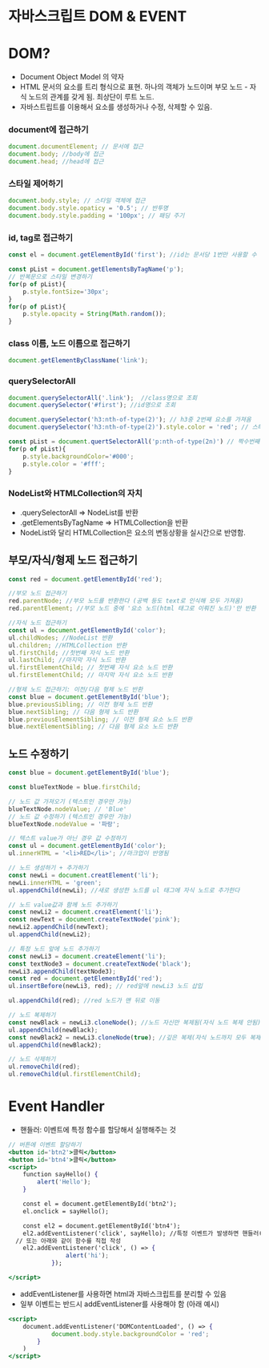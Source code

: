 # 자바스크립트 DOM & EVENT

# DOM?

- Document Object Model 의 약자
- HTML 문서의 요소를 트리 형식으로 표현. 하나의 객체가 노드이며 부모 노드 - 자식 노드의 관계를 갖게 됨. 최상단이 루트 노드.
- 자바스트립트를 이용해서 요소를 생성하거나 수정, 삭제할 수 있음.

### document에 접근하기

```jsx
document.documentElement; // 문서에 접근
document.body; //body에 접근
document.head; //head에 접근
```

### 스타일 제어하기

```jsx
document.body.style; // 스타일 객체에 접근
document.body.style.opaticy = '0.5'; // 반투명
document.body.style.padding = '100px'; // 패딩 주기
```

### id, tag로 접근하기

```jsx
const el = document.getElementById('first'); //id는 문서당 1번만 사용할 수 있음!!

const pList = document.getElementsByTagName('p');
// 반복문으로 스타일 변경하기
for(p of pList){
	p.style.fontSize='30px';
}
for(p of pList){
	p.style.opacity = String(Math.random());
}
```

### class 이름, 노드 이름으로 접근하기

```jsx
document.getElementByClassName('link');
```

### querySelectorAll

```jsx
document.querySelectorAll('.link');  //class명으로 조회
document.querySelector('#first'); //id명으로 조회

document.querySelector('h3:nth-of-type(2)'); // h3중 2번째 요소를 가져옴
document.querySelector('h3:nth-of-type(2)').style.color = 'red'; // 스타일 변경

const pList = document.quertSelectorAll('p:nth-of-type(2n)') // 짝수번째 p 태그들만 선택
for(p of pList){
	p.style.backgroundColor='#000';
	p.style.color = '#fff';
}
```

### NodeList와 HTMLCollection의 자치

- .querySelectorAll ⇒ NodeList를 반환
- .getElementsByTagName ⇒ HTMLCollection을 반환
- NodeList와 달리 HTMLCollection은 요소의 변동상황을 실시간으로 반영함.

## 부모/자식/형제 노드 접근하기

```jsx
const red = document.getElementById('red');

//부모 노드 접근하기
red.parentNode; //부모 노드를 반환한다 (공백 등도 text로 인식해 모두 가져옴)
red.parentElement; //부모 노드 중에 '요소 노드(html 태그로 이뤄진 노드)'만 반환

//자식 노드 접근하기
const ul = document.getElementById('color');
ul.childNodes; //NodeList 반환 
ul.children; //HTMLCollection 반환
ul.firstChild; //첫번째 자식 노드 반환
ul.lastChild; //마지막 자식 노드 반환
ul.firstElementChild; // 첫번째 자식 요소 노드 반환
ul.firstElementChild; // 마지막 자식 요소 노드 반환

//형제 노드 접근하기: 이전/다음 형제 노드 반환
const blue = document.getElementById('blue');
blue.previousSibling; // 이전 형제 노드 반환
blue.nextSibling; // 다음 형제 노드 반환
blue.previousElementSibling; // 이전 형제 요소 노드 반환
blue.nextElementSibling; // 다음 형제 요소 노드 반환
```

## 노드 수정하기

```jsx
const blue = document.getElementById('blue');

const blueTextNode = blue.firstChild;

// 노드 값 가져오기 (텍스트인 경우만 가능)
blueTextNode.nodeValue; // 'Blue' 
// 노드 값 수정하기 (텍스트인 경우만 가능)
blueTextNode.nodeValue = '파랑';

// 텍스트 value가 아닌 경우 값 수정하기
const ul = document.getElementById('color');
ul.innerHTML = '<li>RED</li>'; //마크업이 반영됨

// 노드 생성하기 + 추가하기
const newLi = document.creatElement('li');
newLi.innerHTML = 'green';
ul.appendChild(newLi); //새로 생성한 노드를 ul 태그에 자식 노드로 추가한다

// 노드 value값과 함께 노드 추가하기
const newLi2 = document.creatElement('li');
const newText = document.createTextNode('pink');
newLi2.appendChild(newText);
ul.appendChild(newLi2);

// 특정 노드 앞에 노드 추가하기
const newLi3 = document.createElement('li');
const textNode3 = document.createTextNode('black');
newLi3.appendChild(textNode3);
const red = document.getElementById('red');
ul.insertBefore(newLi3, red); // red앞에 newLi3 노드 삽입

ul.appendChild(red); //red 노드가 맨 뒤로 이동

// 노드 복제하기
const newBlack = newLi3.cloneNode(); //노드 자신만 복제됨(자식 노드 복제 안됨)
ul.appendChild(newBlack); 
const newBlack2 = newLi3.cloneNode(true); //깊은 복제(자식 노드까지 모두 복제)
ul.appendChild(newBlack2); 

// 노드 삭제하기
ul.removeChild(red);
ul.removeChild(ul.firstElementChild);
```

# Event Handler

- 핸들러: 이벤트에 특정 함수를 할당해서 실행해주는 것

```jsx
// 버튼에 이벤트 할당하기
<button id='btn2'>클릭</button>
<button id='btn4'>클릭</button>
<script>
	function sayHello() {
		alert('Hello');
	}

	const el = document.getElementById('btn2');
	el.onclick = sayHello();

	const el2 = document.getElementById('btn4');
	el2.addEventListener('click', sayHello); //특정 이벤트가 발생하면 핸들러(즉, 함수)를 실행
  // 또는 아래와 같이 함수를 직접 작성
	el2.addEventListener('click', () => {
				alert('hi');												
			});

</script>
```

- addEventListener를 사용하면 html과 자바스크립트를 분리할 수 있음
- 일부 이벤트는 반드시 addEventListener를 사용해야 함 (아래 예시)

```jsx
<script>
	document.addEventListener('DOMContentLoaded', () => {
			document.body.style.backgroundColor = 'red';
		}
	)
</script>
```